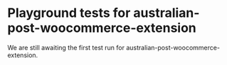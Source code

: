 # Playground tests for australian-post-woocommerce-extension
We are still awaiting the first test run for australian-post-woocommerce-extension.
